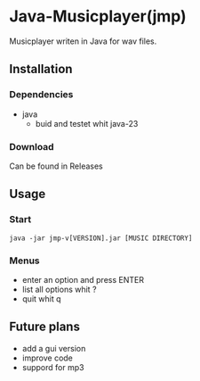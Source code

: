 # Java-Musicplayer(jmp)

Musicplayer writen in Java for wav files.

## Installation
### Dependencies
- java
  - buid and testet whit java-23
### Download
Can be found in Releases

## Usage
### Start
``` shell
java -jar jmp-v[VERSION].jar [MUSIC DIRECTORY]
```
### Menus
- enter an option and press ENTER
- list all options whit ?
- quit whit q

## Future plans
- add a gui version
- improve code
- suppord for mp3

